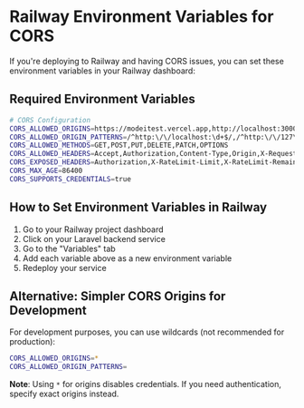 # Railway Environment Variables for CORS

If you're deploying to Railway and having CORS issues, you can set these environment variables in your Railway dashboard:

## Required Environment Variables

```bash
# CORS Configuration
CORS_ALLOWED_ORIGINS=https://modeitest.vercel.app,http://localhost:3000,http://localhost:8080,http://localhost:5173,http://127.0.0.1:8080,http://127.0.0.1:3000,http://127.0.0.1:5173
CORS_ALLOWED_ORIGIN_PATTERNS=/^http:\/\/localhost:\d+$/,/^http:\/\/127\.0\.0\.1:\d+$/,/^https:\/\/.*\.vercel\.app$/,/^https:\/\/.*\.railway\.app$/
CORS_ALLOWED_METHODS=GET,POST,PUT,DELETE,PATCH,OPTIONS
CORS_ALLOWED_HEADERS=Accept,Authorization,Content-Type,Origin,X-Requested-With,X-CSRF-TOKEN
CORS_EXPOSED_HEADERS=Authorization,X-RateLimit-Limit,X-RateLimit-Remaining,X-Request-Id
CORS_MAX_AGE=86400
CORS_SUPPORTS_CREDENTIALS=true
```

## How to Set Environment Variables in Railway

1. Go to your Railway project dashboard
2. Click on your Laravel backend service
3. Go to the "Variables" tab
4. Add each variable above as a new environment variable
5. Redeploy your service

## Alternative: Simpler CORS Origins for Development

For development purposes, you can use wildcards (not recommended for production):

```bash
CORS_ALLOWED_ORIGINS=*
CORS_ALLOWED_ORIGIN_PATTERNS=
```

**Note**: Using `*` for origins disables credentials. If you need authentication, specify exact origins instead.

